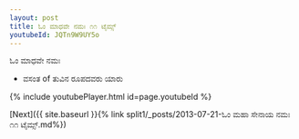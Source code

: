 ```yaml
---
layout: post
title: ಓಂ ಮಾಧವೇ ನಮಃ ೧೧ ಟೈಮ್ಸ್
youtubeId: JQTn9W9UY5o
---
```

 
 
 ಓಂ ಮಾಧವೇ ನಮಃ  
 
 -  ವಸಂತ of ತುವಿನ ರೂಪದವರು ಯಾರು 
 
  
 
  
 
 
 
 
 
 


{% include youtubePlayer.html id=page.youtubeId %}
 
[Next]({{ site.baseurl }}{% link  split1/_posts/2013-07-21-ಓಂ ಮಹಾ ಸೇನಾಯ ನಮಃ ೧೧ ಟೈಮ್ಸ್.md%})
 
